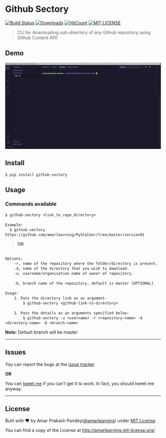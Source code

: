 # Github Sectory

[![Build Status](https://travis-ci.org/amarlearning/Github-Sectory.svg?branch=master)](https://travis-ci.org/amarlearning/Github-Sectory/)
[![Downloads](https://pepy.tech/badge/github-sectory)](https://pepy.tech/project/github-sectory)
[![HitCount](http://hits.dwyl.io/amarlearning/Github-Sectory.svg)](http://hits.dwyl.io/amarlearning/Github-Sectory)
[![MIT LICENSE](https://img.shields.io/pypi/l/pyzipcode-cli.svg)](http://amarlearning.mit-license.org/)

> CLI for downloading sub-directory of any Github repository using Github Content API!

## Demo

![Demo GitHub Sectory](https://raw.githubusercontent.com/amarlearning/github-sectory/master/screencast.gif)

## Install

```
$ pip install github-sectory
```

## Usage

### Commands available

```
$ github-sectory <link_to_repo_directory>

Example:
  $ github-sectory https://github.com/amarlearning/PyStalker/tree/master/version01

```

> **OR**

```

Options:
	-r, name of the repository where the folder/directory is present.
	-d, name of the directory that you wish to download.
	-u, username/organisation name of owner of repository.

	-b, branch name of the repository, default is master [OPTIONAL].

Usage:
	1. Pass the directory link as an argument-
		$ github-sectory <github-link-to-directory>

	2. Pass the details as an arguments specified below-
		$ github-sectory -u <username> -r <repository-name> -d <directory-name> -b <branch-name>
```

**Note:** Default branch will be master

---

## Issues

You can report the bugs at the [issue tracker](https://github.com/amarlearning/Github-Sectory/issues)

**OR**

You can [tweet me](https://twitter.com/iamarpandey) if you can't get it to work. In fact, you should tweet me anyway.

---

## License

Built with ♥ by Amar Prakash Pandey([@amarlearning](http://github.com/amarlearning)) under [MIT License](http://amarlearning.mit-license.org/)

You can find a copy of the License at http://amarlearning.mit-license.org/
